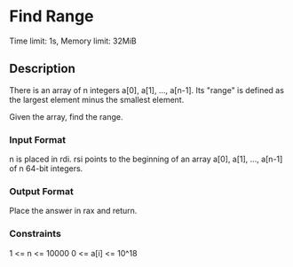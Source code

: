 # Find Range

Time limit: 1s, Memory limit: 32MiB

## Description

There is an array of n integers a[0], a[1], ..., a[n-1]. Its "range" is defined as the largest element minus the smallest element.

Given the array, find the range.

### Input Format

n is placed in rdi. rsi points to the beginning of an array a[0], a[1], ..., a[n-1] of n 64-bit integers.

### Output Format

Place the answer in rax and return.

### Constraints

1 <= n <= 10000
0 <= a[i] <= 10^18
